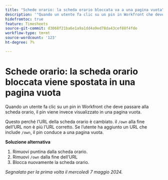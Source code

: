 ```yaml
---
title: "Schede orario: la scheda orario bloccata va a una pagina vuota"
description: '"Quando un utente fa clic su un pin in Workfront che deve passare alla scheda orario, il pin viene invece visualizzato in una pagina vuota. È disponibile una soluzione alternativa.”'
hidefromtoc: true
feature: Timesheets
source-git-commit: d3068f21ba6e1a9a1dd4a9ed78da43cef88f4fde
workflow-type: tm+mt
source-wordcount: '123'
ht-degree: 7%

---
```



# Schede orario: la scheda orario bloccata viene spostata in una pagina vuota

Quando un utente fa clic su un pin in Workfront che deve passare alla scheda orario, il pin viene invece visualizzato in una pagina vuota.

Questo perché l’URL della scheda orario è cambiato. il `/own` alla fine dell’URL non è più l’URL corretto. Se l’utente ha aggiunto un URL che include `/own`, il pin conduce a una pagina vuota.

**Soluzione alternativa**

1. Rimuovi puntina dalla scheda orario.
1. Rimuovi `/own` dalla fine dell’URL
1. Blocca nuovamente la scheda orario.

_Segnalato per la prima volta il mercoledì 7 maggio 2024._
